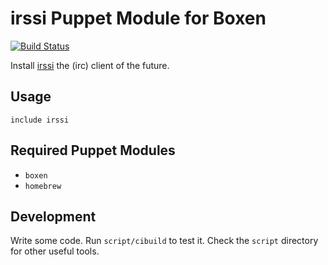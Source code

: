 # irssi Puppet Module for Boxen 

[![Build Status](https://travis-ci.org/boxen/puppet-irssi.png?branch=master)](https://travis-ci.org/boxen/puppet-irssi)

Install [irssi](http://www.irssi.org/) the (irc) client of the future.

## Usage

```puppet
include irssi
```

## Required Puppet Modules

* `boxen`
* `homebrew`

## Development

Write some code. Run `script/cibuild` to test it. Check the `script`
directory for other useful tools.
